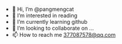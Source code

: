 - 👋 Hi, I’m @pangmengcat
- 👀 I’m interested in reading
- 🌱 I’m currently learning github
- 💞️ I’m looking to collaborate on ...
- 📫 How to reach me 377087578@qq.com

<!---
pangmengcat/pangmengcat is a ✨ special ✨ repository because its `README.md` (this file) appears on your GitHub profile.
You can click the Preview link to take a look at your changes.
--->
